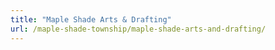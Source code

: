 ```yaml
---
title: "Maple Shade Arts & Drafting"
url: /maple-shade-township/maple-shade-arts-and-drafting/
---
```


